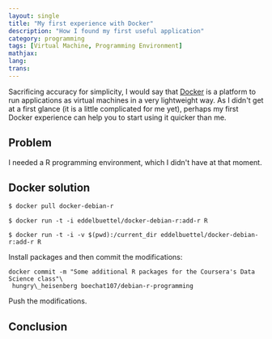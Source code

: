 ```yaml
---
layout: single
title: "My first experience with Docker"
description: "How I found my first useful application"
category: programming
tags: [Virtual Machine, Programming Environment]
mathjax: 
lang: 
trans: 
---
```



Sacrificing accuracy for simplicity, I would say that [Docker](http://www.docker.com/)
is a platform to run applications as virtual machines in a very lightweight way.
As I didn't get at a first glance (it is a little complicated for me yet), perhaps
my first Docker experience can help you to start using it quicker than me.

## Problem

I needed a R programming environment, which I didn't have at that moment.

## Docker solution

```sh
$ docker pull docker-debian-r
```

```
$ docker run -t -i eddelbuettel/docker-debian-r:add-r R
```

```
$ docker run -t -i -v $(pwd):/current_dir eddelbuettel/docker-debian-r:add-r R
```

Install packages and then commit the modifications:

```
docker commit -m "Some additional R packages for the Coursera's Data Science class"\
 hungry\_heisenberg boechat107/debian-r-programming
```

Push the modifications.

## Conclusion
